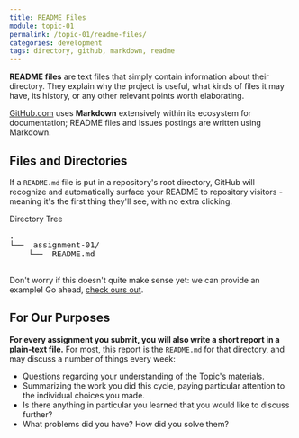 ```yaml
---
title: README Files
module: topic-01
permalink: /topic-01/readme-files/
categories: development
tags: directory, github, markdown, readme
---
```


<div class="divider-heading"></div>

**README files** are text files that simply contain information about their directory. They explain why the project is useful, what kinds of files it may have, its history, or any other relevant points worth elaborating.

[GitHub.com](https://github.com/) uses **Markdown** extensively within its ecosystem for documentation; README files and Issues postings are written using Markdown.


## Files and Directories
If a `README.md` file is put in a repository's root directory, GitHub will recognize and automatically surface your README to repository visitors - meaning it's the first thing they'll see, with no extra clicking.

<div class="code-heading">
  <span>Directory Tree</span>
</div>
<pre id="bash">
.
└── <i class="far fa-folder-open"></i> assignment-01/
    └── <i class="fab fa-markdown"></i> README.md

</pre>

Don't worry if this doesn't quite make sense yet: we can provide an example! Go ahead, <a href="{{ site.git_address }}#readme" target="_blank">check ours out</a>.


<div class="divider-pg"></div>


## For Our Purposes
**For every assignment you submit, you will also write a short report in a plain-text file.** For most, this report is the `README.md` for that directory, and may discuss a number of things every week:

- Questions regarding your understanding of the Topic's materials.
- Summarizing the work you did this cycle, paying particular attention to the individual choices you made.
- Is there anything in particular you learned that you would like to discuss further?
- What problems did you have? How did you solve them?
